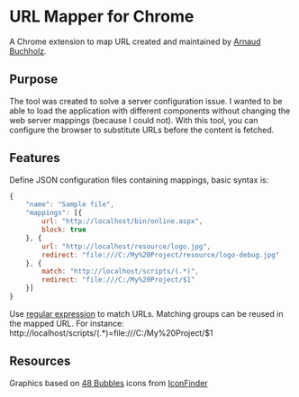 # URL Mapper for Chrome

A Chrome extension to map URL created and maintained by
[Arnaud Buchholz](http://gpf-js.blogspot.com/).

## Purpose

The tool was created to solve a server configuration issue. I wanted to be able to load the application with
different components without changing the web server mappings (because I could not).
With this tool, you can configure the browser to substitute URLs before the content is fetched.

## Features

Define JSON configuration files containing mappings, basic syntax is:

```javascript
{
    "name": "Sample file",
    "mappings": [{
        url: "http://localhost/bin/online.aspx",
        block: true
    }, {
        url: "http://localhost/resource/logo.jpg",
        redirect: "file:///C:/My%20Project/resource/logo-debug.jpg"
    }, {
        match: "http://localhost/scripts/(.*)",
        redirect: "file:///C:/My%20Project/$1"
    }]
}
```

Use [regular expression](https://developer.mozilla.org/en-US/docs/Web/JavaScript/Reference/Global_Objects/RegExp) to
match URLs. Matching groups can be reused in the mapped URL.
For instance:
http://localhost/scripts/(.*)=file:///C:/My%20Project/$1

## Resources

Graphics based on [48 Bubbles](https://www.iconfinder.com/iconsets/48-bubbles) icons
from [IconFinder](https://www.iconfinder.com/)
